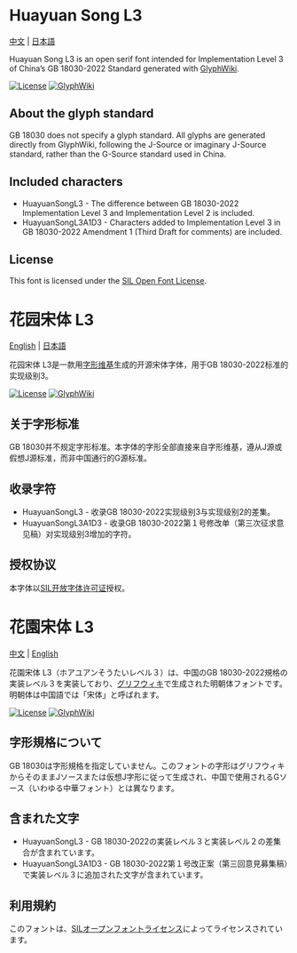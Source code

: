 # Huayuan Song L3
[中文](#花园宋体-l3) | [日本語](#花園宋体-l3)

Huayuan Song L3 is an open serif font intended for Implementation Level 3 of China’s GB 18030-2022 Standard generated with [GlyphWiki](https://en.glyphwiki.org).

[![License](https://img.shields.io/badge/license-OFL--1.1-orange.svg)](OFL.txt) [![GlyphWiki](https://img.shields.io/badge/GlyphWiki-blue)](https://en.glyphwiki.org/wiki/Group:honoka55_HuayuanSongL3)

## About the glyph standard
GB 18030 does not specify a glyph standard. All glyphs are generated directly from GlyphWiki, following the J-Source or imaginary J-Source standard, rather than the G-Source standard used in China.

## Included characters
- HuayuanSongL3 - The difference between GB 18030-2022 Implementation Level 3 and Implementation Level 2 is included.
- HuayuanSongL3A1D3 - Characters added to Implementation Level 3 in GB 18030-2022 Amendment 1 (Third Draft for comments) are included.

## License
This font is licensed under the [SIL Open Font License](OFL.txt).

# 花园宋体 L3
[English](#huayuan-song-l3) | [日本語](#花園宋体-l3)

花园宋体 L3是一款用[字形维基](https://zhs.glyphwiki.org)生成的开源宋体字体，用于GB 18030-2022标准的实现级别3。

[![License](https://img.shields.io/badge/license-OFL--1.1-orange.svg)](OFL.txt) [![GlyphWiki](https://img.shields.io/badge/GlyphWiki-blue)](https://zhs.glyphwiki.org/wiki/Group:honoka55_HuayuanSongL3)

## 关于字形标准
GB 18030并不规定字形标准。本字体的字形全部直接来自字形维基，遵从J源或假想J源标准，而非中国通行的G源标准。

## 收录字符
- HuayuanSongL3 - 收录GB 18030-2022实现级别3与实现级别2的差集。
- HuayuanSongL3A1D3 - 收录GB 18030-2022第１号修改单（第三次征求意见稿）对实现级别3增加的字符。

## 授权协议
本字体以[SIL开放字体许可证](OFL.txt)授权。

# 花園宋体 L3
[中文](#花园宋体-l3) | [English](#huayuan-song-l3)

花園宋体 L3（ホアユアンそうたいレベル３）は、中国のGB 18030-2022規格の実装レベル３を実装しており、[グリフウィキ](https://glyphwiki.org)で生成された明朝体フォントです。明朝体は中国語では「宋体」と呼ばれます。

[![License](https://img.shields.io/badge/license-OFL--1.1-orange.svg)](OFL.txt) [![GlyphWiki](https://img.shields.io/badge/GlyphWiki-blue)](https://glyphwiki.org/wiki/Group:honoka55_HuayuanSongL3)

## 字形規格について
GB 18030は字形規格を指定していません。このフォントの字形はグリフウィキからそのままJソースまたは仮想J字形に従って生成され、中国で使用されるGソース（いわゆる中華フォント）とは異なります。

## 含まれた文字
- HuayuanSongL3 - GB 18030-2022の実装レベル３と実装レベル２の差集合が含まれています。
- HuayuanSongL3A1D3 - GB 18030-2022第１号改正案（第三回意見募集稿）で実装レベル３に追加された文字が含まれています。

## 利用規約
このフォントは、[SILオープンフォントライセンス](OFL.txt)によってライセンスされています。
